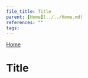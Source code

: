 ```yaml
---
file_title: Title
parent: [Home](../../Home.md)
references: ""
tags:
---
```

[Home](../../Home.md)
# Title